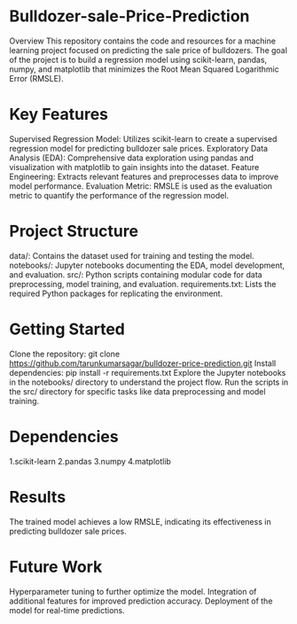# Bulldozer-sale-Price-Prediction
Overview This repository contains the code and resources for a machine learning project focused on predicting the sale price of bulldozers. The goal of the project is to build a regression model using scikit-learn, pandas, numpy, and matplotlib that minimizes the Root Mean Squared Logarithmic Error (RMSLE).

# Key Features
Supervised Regression Model: Utilizes scikit-learn to create a supervised regression model for predicting bulldozer sale prices.
Exploratory Data Analysis (EDA): Comprehensive data exploration using pandas and visualization with matplotlib to gain insights into the dataset.
Feature Engineering: Extracts relevant features and preprocesses data to improve model performance.
Evaluation Metric: RMSLE is used as the evaluation metric to quantify the performance of the regression model.

# Project Structure
data/: Contains the dataset used for training and testing the model.
notebooks/: Jupyter notebooks documenting the EDA, model development, and evaluation.
src/: Python scripts containing modular code for data preprocessing, model training, and evaluation.
requirements.txt: Lists the required Python packages for replicating the environment.

# Getting Started
Clone the repository: git clone https://github.com/tarunkumarsagar/bulldozer-price-prediction.git
Install dependencies: pip install -r requirements.txt
Explore the Jupyter notebooks in the notebooks/ directory to understand the project flow.
Run the scripts in the src/ directory for specific tasks like data preprocessing and model training.

# Dependencies
1.scikit-learn
2.pandas
3.numpy
4.matplotlib

# Results
The trained model achieves a low RMSLE, indicating its effectiveness in predicting bulldozer sale prices.

# Future Work
Hyperparameter tuning to further optimize the model.
Integration of additional features for improved prediction accuracy.
Deployment of the model for real-time predictions.
